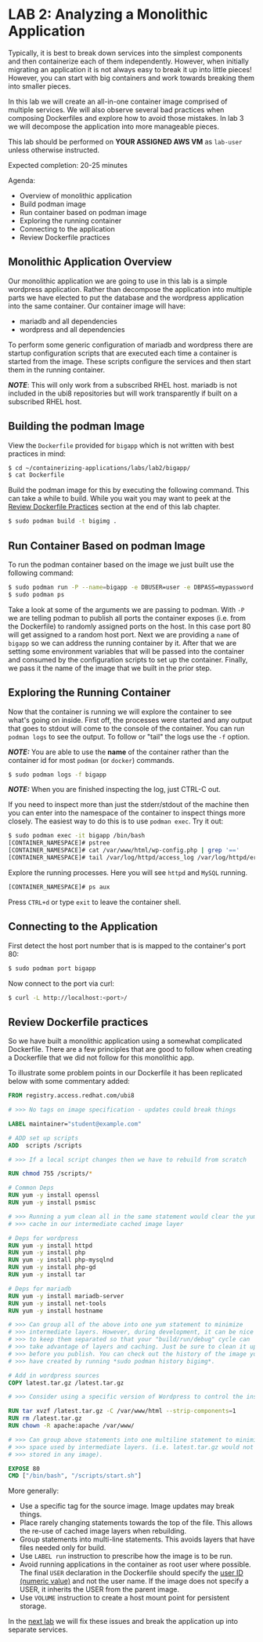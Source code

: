 # LAB 2: Analyzing a Monolithic Application

Typically, it is best to break down services into the simplest components and
then containerize each of them independently. However, when initially migrating
an application it is not always easy to break it up into little pieces! However,
you can start with big containers and work towards breaking them into smaller
pieces.

In this lab we will create an all-in-one container image comprised of multiple
services. We will also observe several bad practices when composing Dockerfiles
and explore how to avoid those mistakes. In lab 3 we will decompose the
application into more manageable pieces.

This lab should be performed on **YOUR ASSIGNED AWS VM** as `lab-user` unless
otherwise instructed.

Expected completion: 20-25 minutes

Agenda:

* Overview of monolithic application
* Build podman image
* Run container based on podman image
* Exploring the running container
* Connecting to the application
* Review Dockerfile practices

## Monolithic Application Overview

Our monolithic application we are going to use in this lab is a simple wordpress
application. Rather than decompose the application into multiple parts we have
elected to put the database and the wordpress application into the same
container. Our container image will have:

* mariadb and all dependencies
* wordpress and all dependencies

To perform some generic configuration of mariadb and wordpress there are startup
configuration scripts that are executed each time a container is started from
the image. These scripts configure the services and then start them in the
running container.

**_NOTE_**: This will only work from a subscribed RHEL host. mariadb is not
included in the ubi8 repositories but will work transparently if
built on a subscribed RHEL host.

## Building the podman Image

View the `Dockerfile` provided for `bigapp` which is not written with best
practices in mind:

```bash
$ cd ~/containerizing-applications/labs/lab2/bigapp/
$ cat Dockerfile
```

Build the podman image for this by executing the following command. This can
take a while to build. While you wait you may want to peek at the [Review
Dockerfile Practices](#review-dockerfile-practices) section at the end of this
lab chapter.

```bash
$ sudo podman build -t bigimg .
```

## Run Container Based on podman Image

To run the podman container based on the image we just built use the following
command:

```bash
$ sudo podman run -P --name=bigapp -e DBUSER=user -e DBPASS=mypassword -e DBNAME=mydb -d bigimg
$ sudo podman ps
```

Take a look at some of the arguments we are passing to podman. With `-P` we are
telling podman to publish all ports the container exposes (i.e. from the
Dockerfile) to randomly assigned ports on the host. In this case port 80 will
get assigned to a random host port. Next we are providing a ```name``` of
```bigapp``` so we can address the running container by it. After that we are
setting some environment variables that will be passed into the container and
consumed by the configuration scripts to set up the container. Finally, we pass
it the name of the image that we built in the prior step.

## Exploring the Running Container

Now that the container is running we will explore the container to see what's
going on inside. First off, the processes were started and any output that goes
to stdout will come to the console of the container. You can run `podman logs`
to see the output. To follow or "tail" the logs use the `-f` option.

**_NOTE:_** You are able to use the **name** of the container rather than the
container id for most `podman` (or `docker`) commands.

```bash
$ sudo podman logs -f bigapp
```

**_NOTE:_** When you are finished inspecting the log, just CTRL-C out.

If you need to inspect more than just the stderr/stdout of the machine then you
can enter into the namespace of the container to inspect things more closely.
The easiest way to do this is to use `podman exec`. Try it out:

```bash
$ sudo podman exec -it bigapp /bin/bash
[CONTAINER_NAMESPACE]# pstree
[CONTAINER_NAMESPACE]# cat /var/www/html/wp-config.php | grep '=='
[CONTAINER_NAMESPACE]# tail /var/log/httpd/access_log /var/log/httpd/error_log /var/log/mariadb/mariadb.log
```

Explore the running processes.  Here you will see `httpd` and `MySQL` running.

```bash
[CONTAINER_NAMESPACE]# ps aux
```

Press `CTRL+d` or type `exit` to leave the container shell.

## Connecting to the Application

First detect the host port number that is is mapped to the container's port 80:

```bash
$ sudo podman port bigapp
```

Now connect to the port via curl:
```bash
$ curl -L http://localhost:<port>/
```

## Review Dockerfile practices

So we have built a monolithic application using a somewhat complicated
Dockerfile. There are a few principles that are good to follow when creating a
Dockerfile that we did not follow for this monolithic app.

To illustrate some problem points in our Dockerfile it has been replicated below
with some commentary added:

```dockerfile
FROM registry.access.redhat.com/ubi8

# >>> No tags on image specification - updates could break things

LABEL maintainer="student@example.com"

# ADD set up scripts
ADD  scripts /scripts

# >>> If a local script changes then we have to rebuild from scratch

RUN chmod 755 /scripts/*

# Common Deps
RUN yum -y install openssl
RUN yum -y install psmisc

# >>> Running a yum clean all in the same statement would clear the yum
# >>> cache in our intermediate cached image layer

# Deps for wordpress
RUN yum -y install httpd
RUN yum -y install php
RUN yum -y install php-mysqlnd
RUN yum -y install php-gd
RUN yum -y install tar

# Deps for mariadb
RUN yum -y install mariadb-server
RUN yum -y install net-tools
RUN yum -y install hostname

# >>> Can group all of the above into one yum statement to minimize
# >>> intermediate layers. However, during development, it can be nice
# >>> to keep them separated so that your "build/run/debug" cycle can
# >>> take advantage of layers and caching. Just be sure to clean it up
# >>> before you publish. You can check out the history of the image you
# >>> have created by running *sudo podman history bigimg*.

# Add in wordpress sources
COPY latest.tar.gz /latest.tar.gz

# >>> Consider using a specific version of Wordpress to control the installed version

RUN tar xvzf /latest.tar.gz -C /var/www/html --strip-components=1
RUN rm /latest.tar.gz
RUN chown -R apache:apache /var/www/

# >>> Can group above statements into one multiline statement to minimize
# >>> space used by intermediate layers. (i.e. latest.tar.gz would not be
# >>> stored in any image).

EXPOSE 80
CMD ["/bin/bash", "/scripts/start.sh"]
```

More generally:

* Use a specific tag for the source image. Image updates may break things.
* Place rarely changing statements towards the top of the file. This allows the
  re-use of cached image layers when rebuilding.
* Group statements into multi-line statements. This avoids layers that have
  files needed only for build.
* Use `LABEL run` instruction to prescribe how the image is to be run.
* Avoid running applications in the container as root user where possible. The
  final `USER` declaration in the Dockerfile should specify the [user ID
  (numeric
  value)](https://docs.openshift.com/container-platform/latest/creating_images/guidelines.html#openshift-specific-guidelines)
  and not the user name. If the image does not specify a USER, it inherits the
  USER from the parent image.
* Use `VOLUME` instruction to create a host mount point for persistent storage.

In the [next lab](../lab3/chapter3.md) we will fix these issues and break the
application up into separate services.
